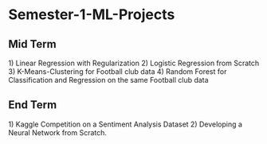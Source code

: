 # Semester-1-ML-Projects
<h2>Mid Term</h2>
1) Linear Regression with Regularization
2) Logistic Regression from Scratch
3) K-Means-Clustering for Football club data
4) Random Forest for Classification and Regression on the same Football club data

<h2>End Term</h2>
1) Kaggle Competition on a Sentiment Analysis Dataset
2) Developing a Neural Network from Scratch.
